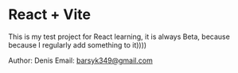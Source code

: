 # React + Vite
This is my test project for React learning, it is always Beta, 
because because I regularly add something to it))))

Author: Denis
Email: barsyk349@gmail.com